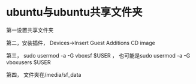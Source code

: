 # ubuntu与ubuntu共享文件夹

第一设置共享文件夹

第二，安装插件， Devices->Insert  Guest  Additions CD image

第三， sudo usermod -a -G vboxsf $USER ， 也可能是sudo usermod -a -G vboxusers $USER 

第四， 文件夹在/media/sf_data